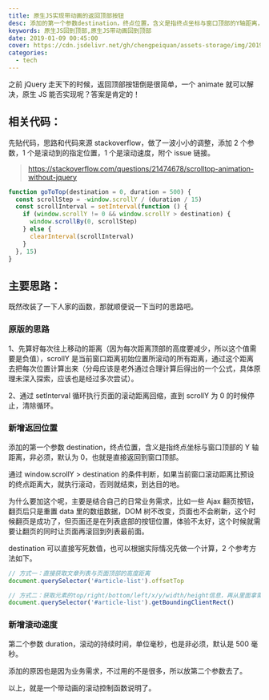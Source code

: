 ```yaml
---
title: 原生JS实现带动画的返回顶部按钮
desc: 添加的第一个参数destination，终点位置，含义是指终点坐标与窗口顶部的Y轴距离，非必须，默认为0，也就是直接返回到窗口顶部。通过window.scrollY > destination的条件判断，如果当前窗口滚动距离比预设的终点距离大，就执行滚动，否则就结束，到达目的地。
keywords: 原生JS回到顶部,原生JS带动画回到顶部
date: 2019-01-09 00:45:00
cover: https://cdn.jsdelivr.net/gh/chengpeiquan/assets-storage/img/2019/01/1.jpg
categories:
  - tech
---
```


之前 jQuery 走天下的时候，返回顶部按钮倒是很简单，一个 animate 就可以解决，原生 JS 能否实现呢？答案是肯定的！

## 相关代码：

先贴代码，思路和代码来源 stackoverflow，做了一波小小的调整，添加 2 个参数，1 个是滚动到的指定位置，1 个是滚动速度，附个 issue 链接。

> https://stackoverflow.com/questions/21474678/scrolltop-animation-without-jquery

```javascript
function goToTop(destination = 0, duration = 500) {
  const scrollStep = -window.scrollY / (duration / 15)
  const scrollInterval = setInterval(function () {
    if (window.scrollY != 0 && window.scrollY > destination) {
      window.scrollBy(0, scrollStep)
    } else {
      clearInterval(scrollInterval)
    }
  }, 15)
}
```

## 主要思路：

既然改装了一下人家的函数，那就顺便说一下当时的思路吧。

### 原版的思路

1、先算好每次往上移动的距离（因为每次距离顶部的高度要减少，所以这个值需要是负值），scrollY 是当前窗口距离初始位置所滚动的所有距离，通过这个距离去把每次位置计算出来（分母应该是老外通过合理计算后得出的一个公式，具体原理未深入探索，应该也是经过多次尝试）。

2、通过 setInterval 循环执行页面的滚动距离回缩，直到 scrollY 为 0 的时候停止，清除循环。

### 新增返回位置

添加的第一个参数 destination，终点位置，含义是指终点坐标与窗口顶部的 Y 轴距离，非必须，默认为 0，也就是直接返回到窗口顶部。

通过 window.scrollY > destination 的条件判断，如果当前窗口滚动距离比预设的终点距离大，就执行滚动，否则就结束，到达目的地。

为什么要加这个呢，主要是结合自己的日常业务需求，比如一些 Ajax 翻页按钮，翻页后只是重置 data 里的数组数据，DOM 树不改变，页面也不会刷新，这个时候翻页是成功了，但页面还是在列表底部的按钮位置，体验不太好，这个时候就需要让翻页的同时让页面再滚回到列表最前面。

destination 可以直接写死数值，也可以根据实际情况先做一个计算，2 个参考方法如下。

```javascript
// 方式一：直接获取文章列表与页面顶部的高度距离
document.querySelector('#article-list').offsetTop

// 方式二：获取元素的top/right/bottom/left/x/y/width/height信息，再从里面拿需要的数值
document.querySelector('#article-list').getBoundingClientRect()
```

### 新增滚动速度

第二个参数 duration，滚动的持续时间，单位毫秒，也是非必须，默认是 500 毫秒。

添加的原因也是因为业务需求，不过用的不是很多，所以放第二个参数去了。

以上，就是一个带动画的滚动控制函数说明了。
